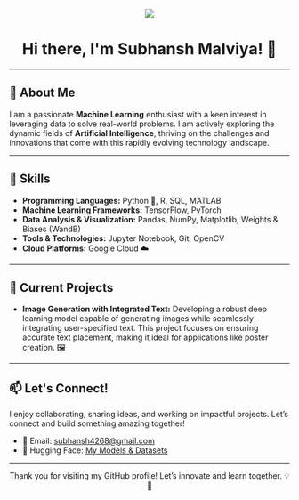 <p align="center">
    <img src="https://readme-typing-svg.demolab.com/?lines=PYTHON%20DEVELOPER;DATA%20ANALYST;AI%20RESEARCHER;DEEP%20LEARNING%20PRACTITIONER&font=Fira%20Code&align=center&width=600&height=50&color=FF7A33&vCenter=true&pause=500&size=30" />
</p>

<h1 align="center">Hi there, I'm Subhansh Malviya! 👋</h1>

---

<h2>🚀 About Me</h2>
<p>
    I am a passionate <strong>Machine Learning</strong> enthusiast with a keen interest in leveraging data to solve real-world problems. I am actively exploring the dynamic fields of <strong>Artificial Intelligence</strong>, thriving on the challenges and innovations that come with this rapidly evolving technology landscape. 
</p>

---

<h2>🔧 Skills</h2>
<ul>
    <li><strong>Programming Languages:</strong> Python 🐍, R, SQL, MATLAB</li>
    <li><strong>Machine Learning Frameworks:</strong> TensorFlow, PyTorch</li>
    <li><strong>Data Analysis & Visualization:</strong> Pandas, NumPy, Matplotlib, Weights & Biases (WandB)</li>
    <li><strong>Tools & Technologies:</strong> Jupyter Notebook, Git, OpenCV</li>
    <li><strong>Cloud Platforms:</strong> Google Cloud ☁️</li>
</ul>

---

<h2>🌱 Current Projects</h2>
<ul>
    <li><strong>Image Generation with Integrated Text:</strong>  
        Developing a robust deep learning model capable of generating images while seamlessly integrating user-specified text. This project focuses on ensuring accurate text placement, making it ideal for applications like poster creation. 🖼️</li>
</ul>

---

<h2>📫 Let's Connect!</h2>
<p>
    I enjoy collaborating, sharing ideas, and working on impactful projects. Let’s connect and build something amazing together!  
</p>
<ul>
    <li>📧 Email: <a href="mailto:subhansh4268@gmail.com">subhansh4268@gmail.com</a></li>
    <li>🤖 Hugging Face: <a href="https://huggingface.co/Subh775" target="_blank">My Models & Datasets</a></li>
</ul>

---

<p align="center">Thank you for visiting my GitHub profile! Let’s innovate and learn together. 💡🚀</p>
